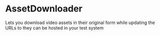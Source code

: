 # AssetDownloader
Lets you download video assets in their original form while updating the URLs to they can be hosted in your test system

